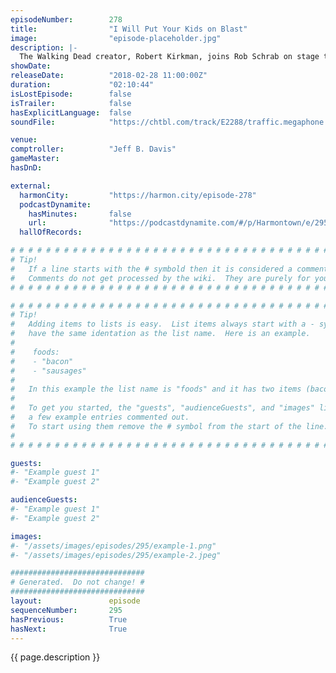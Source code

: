 ```yaml
---
episodeNumber:        278
title:                "I Will Put Your Kids on Blast"
image:                "episode-placeholder.jpg"
description: |-
  The Walking Dead creator, Robert Kirkman, joins Rob Schrab on stage to talk comics, writing and more. Dan tries putting things on blast, to varying success. Jeff plays a listener submitted remix of Schrab's dog's freakout.
showDate:             
releaseDate:          "2018-02-28 11:00:00Z"
duration:             "02:10:44"
isLostEpisode:        false
isTrailer:            false
hasExplicitLanguage:  false
soundFile:            "https://chtbl.com/track/E2288/traffic.megaphone.fm/STA9261979258.mp3?updated=1596782420"

venue:                
comptroller:          "Jeff B. Davis"
gameMaster:           
hasDnD:               

external:
  harmonCity:         "https://harmon.city/episode-278"
  podcastDynamite:
    hasMinutes:       false
    url:              "https://podcastdynamite.com/#/p/Harmontown/e/295/278"
  hallOfRecords:      

# # # # # # # # # # # # # # # # # # # # # # # # # # # # # # # # # # # # # # # # # # # # #
# Tip!
#   If a line starts with the # symbold then it is considered a comment.
#   Comments do not get processed by the wiki.  They are purely for your information.
# # # # # # # # # # # # # # # # # # # # # # # # # # # # # # # # # # # # # # # # # # # # #

# # # # # # # # # # # # # # # # # # # # # # # # # # # # # # # # # # # # # # # # # # # # #
# Tip!
#   Adding items to lists is easy.  List items always start with a - symbol and have
#   have the same identation as the list name.  Here is an example.
#
#    foods:
#    - "bacon"
#    - "sausages"
#
#   In this example the list name is "foods" and it has two items (bacon, and sausages).
#
#   To get you started, the "guests", "audienceGuests", and "images" lists below have
#   a few example entries commented out.
#   To start using them remove the # symbol from the start of the line.
#
# # # # # # # # # # # # # # # # # # # # # # # # # # # # # # # # # # # # # # # # # # # # #

guests:
#- "Example guest 1"
#- "Example guest 2"

audienceGuests:
#- "Example guest 1"
#- "Example guest 2"

images:
#- "/assets/images/episodes/295/example-1.png"
#- "/assets/images/episodes/295/example-2.jpeg"

##############################
# Generated.  Do not change! #
##############################
layout:               episode
sequenceNumber:       295
hasPrevious:          True
hasNext:              True
---
```


<!-- The episode description will be rendered here -->
{{ page.description }}

<!-- Add your content BELOW here -->
<!-- vvvvvvvvvvvvvvvvvvvvvvvvvvv -->




<!-- ^^^^^^^^^^^^^^^^^^^^^^^^^^^ -->
<!-- Add your content ABOVE here -->

<!-- The episode gallery will be rendered here -->